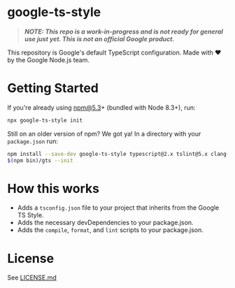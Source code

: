 # google-ts-style

> ***NOTE: This repo is a work-in-progress and is not ready for general use just yet. This is not an official Google product.***

This repository is Google's default TypeScript configuration. Made with ❤️ by the Google Node.js team.

# Getting Started

If you're already using npm@5.3+ (bundled with Node 8.3+), run:
```sh
npx google-ts-style init
```

Still on an older version of npm? We got ya! In a directory with your `package.json` run:

```sh
npm install --save-dev google-ts-style typescript@2.x tslint@5.x clang-format@1.x
$(npm bin)/gts --init
```

# How this works
- Adds a `tsconfig.json` file to your project that inherits from the Google TS Style.
- Adds the necessary devDependencies to your package.json.
- Adds the `compile`, `format`, and `lint` scripts to your package.json.

# License
See [LICENSE.md](LICENSE.md)

